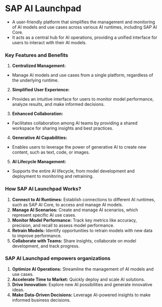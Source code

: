 # SAP AI Launchpad 
- A user-friendly platform that simplifies the management and monitoring of AI models and use cases across various AI runtimes, including SAP AI Core.
- It acts as a central hub for AI operations, providing a unified interface for users to interact with their AI models.

### Key Features and Benefits
1. **Centralized Management:** 
- Manage AI models and use cases from a single platform, regardless of the underlying runtime.

2. **Simplified User Experience:** 
- Provides an intuitive interface for users to monitor model performance, analyze results, and make informed decisions.

3. **Enhanced Collaboration:** 
- Facilitates collaboration among AI teams by providing a shared workspace for sharing insights and best practices.

4. **Generative AI Capabilities:** 
- Enables users to leverage the power of generative AI to create new content, such as text, code, or images.

5. **AI Lifecycle Management:** 
- Supports the entire AI lifecycle, from model development and deployment to monitoring and retraining.

### How SAP AI Launchpad Works?
1. **Connect to AI Runtimes:** Establish connections to different AI runtimes, such as SAP AI Core, to access and manage AI models.
2. **Manage AI Scenarios:** Create and manage AI scenarios, which represent specific AI use cases.
3. **Monitor Model Performance:** Track key metrics like accuracy, precision, and recall to assess model performance.
4. **Retrain Models:** Identify opportunities to retrain models with new data to improve performance.
5. **Collaborate with Teams:** Share insights, collaborate on model development, and track progress.

### SAP AI Launchpad empowers organizations
1. **Optimize AI Operations:** Streamline the management of AI models and use cases.
2. **Accelerate Time to Market:** Quickly deploy and scale AI solutions.
3. **Drive Innovation:** Explore new AI possibilities and generate innovative ideas.
4. **Make Data-Driven Decisions:** Leverage AI-powered insights to make informed business decisions.
